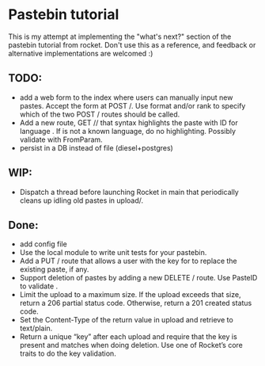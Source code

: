 # Pastebin tutorial

This is my attempt at implementing the "what's next?" section of the pastebin tutorial from rocket.
Don't use this as a reference, and feedback or alternative implementations are welcomed :)


## TODO: 
* add a web form to the index where users can manually input new pastes. Accept the form at POST /. Use format and/or rank to specify which of the two POST / routes should be called.
* Add a new route, GET /<id>/<lang> that syntax highlights the paste with ID <id> for language <lang>. If <lang> is not a known language, do no highlighting. Possibly validate <lang> with FromParam.
* persist in a DB instead of file (diesel+postgres)

## WIP:
* Dispatch a thread before launching Rocket in main that periodically cleans up idling old pastes in upload/.

## Done:
* add config file
* Use the local module to write unit tests for your pastebin.
* Add a PUT /<id> route that allows a user with the key for <id> to replace the existing paste, if any.
* Support deletion of pastes by adding a new DELETE /<id> route. Use PasteID to validate <id>.
* Limit the upload to a maximum size. If the upload exceeds that size, return a 206 partial status code. Otherwise, return a 201 created status code.
* Set the Content-Type of the return value in upload and retrieve to text/plain.
* Return a unique “key” after each upload and require that the key is present and matches when doing deletion. Use one of Rocket’s core traits to do the key validation.